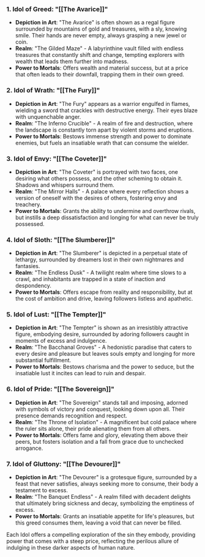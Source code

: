 ### 1. Idol of Greed: "[[The Avarice]]"
- **Depiction in Art**: "The Avarice" is often shown as a regal figure surrounded by mountains of gold and treasures, with a sly, knowing smile. Their hands are never empty, always grasping a new jewel or coin.
- **Realm**: "The Gilded Maze" - A labyrinthine vault filled with endless treasures that constantly shift and change, tempting explorers with wealth that leads them further into madness.
- **Power to Mortals**: Offers wealth and material success, but at a price that often leads to their downfall, trapping them in their own greed.

### 2. Idol of Wrath: "[[The Fury]]" 
- **Depiction in Art**: "The Fury" appears as a warrior engulfed in flames, wielding a sword that crackles with destructive energy. Their eyes blaze with unquenchable anger.
- **Realm**: "The Inferno Crucible" - A realm of fire and destruction, where the landscape is constantly torn apart by violent storms and eruptions.
- **Power to Mortals**: Bestows immense strength and power to dominate enemies, but fuels an insatiable wrath that can consume the wielder.

### 3. Idol of Envy: "[[The Coveter]]" 
- **Depiction in Art**: "The Coveter" is portrayed with two faces, one desiring what others possess, and the other scheming to obtain it. Shadows and whispers surround them.
- **Realm**: "The Mirror Halls" - A palace where every reflection shows a version of oneself with the desires of others, fostering envy and treachery.
- **Power to Mortals**: Grants the ability to undermine and overthrow rivals, but instills a deep dissatisfaction and longing for what can never be truly possessed.

### 4. Idol of Sloth: "[[The Slumberer]]" 
- **Depiction in Art**: "The Slumberer" is depicted in a perpetual state of lethargy, surrounded by dreamers lost in their own nightmares and fantasies.
- **Realm**: "The Endless Dusk" - A twilight realm where time slows to a crawl, and inhabitants are trapped in a state of inaction and despondency.
- **Power to Mortals**: Offers escape from reality and responsibility, but at the cost of ambition and drive, leaving followers listless and apathetic.

### 5. Idol of Lust: "[[The Tempter]]" 
- **Depiction in Art**: "The Tempter" is shown as an irresistibly attractive figure, embodying desire, surrounded by adoring followers caught in moments of excess and indulgence.
- **Realm**: "The Bacchanal Groves" - A hedonistic paradise that caters to every desire and pleasure but leaves souls empty and longing for more substantial fulfillment.
- **Power to Mortals**: Bestows charisma and the power to seduce, but the insatiable lust it incites can lead to ruin and despair.

### 6. Idol of Pride: "[[The Sovereign]]" 
- **Depiction in Art**: "The Sovereign" stands tall and imposing, adorned with symbols of victory and conquest, looking down upon all. Their presence demands recognition and respect.
- **Realm**: "The Throne of Isolation" - A magnificent but cold palace where the ruler sits alone, their pride alienating them from all others.
- **Power to Mortals**: Offers fame and glory, elevating them above their peers, but fosters isolation and a fall from grace due to unchecked arrogance.

### 7. Idol of Gluttony: "[[The Devourer]]" 
- **Depiction in Art**: "The Devourer" is a grotesque figure, surrounded by a feast that never satisfies, always seeking more to consume, their body a testament to excess.
- **Realm**: "The Banquet Endless" - A realm filled with decadent delights that ultimately bring sickness and decay, symbolizing the emptiness of excess.
- **Power to Mortals**: Grants an insatiable appetite for life's pleasures, but this greed consumes them, leaving a void that can never be filled.

Each Idol offers a compelling exploration of the sin they embody, providing power that comes with a steep price, reflecting the perilous allure of indulging in these darker aspects of human nature.